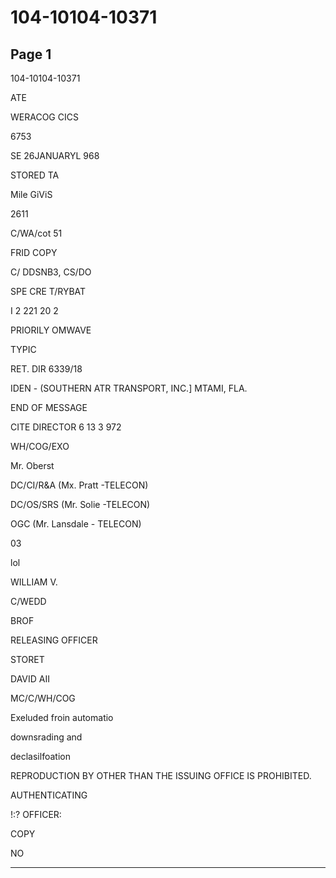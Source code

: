 # 104-10104-10371

## Page 1

104-10104-10371

ATE

WERACOG CICS

6753

SE 26JANUARYL 968

STORED TA

Mile GiViS

2611

C/WA/cot 51

FRID COPY

C/ DDSNB3, CS/DO

SPE CRE T/RYBAT

I 2 221 20 2

PRIORILY OMWAVE

TYPIC

RET. DIR 6339/18

IDEN - (SOUTHERN ATR TRANSPORT, INC.] MTAMI, FLA.

END OF MESSAGE

CITE DIRECTOR 6 13 3 972

WH/COG/EXO

Mr. Oberst

DC/CI/R&A (Mx. Pratt -TELECON)

DC/OS/SRS (Mr. Solie -TELECON)

OGC (Mr. Lansdale - TELECON)

03

lol

WILLIAM V.

C/WEDD

BROF

RELEASING OFFICER

STORET

DAVID AII

MC/C/WH/COG

Exeluded froin automatio

downsrading and

declasilfoation

REPRODUCTION BY OTHER THAN THE ISSUING OFFICE IS PROHIBITED.

AUTHENTICATING

!:? OFFICER:

COPY

NO

---

